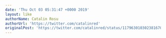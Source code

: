 ```yaml
---
date: 'Thu Oct 03 05:31:47 +0000 2019'
layout: like
authorName: Catalin Rosu
authorUrl: 'https://twitter.com/catalinred'
originalPost: 'https://twitter.com/catalinred/status/1179630103023816704'
---
```

